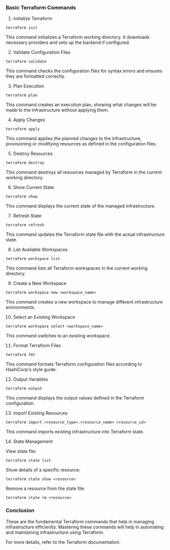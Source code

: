 ### Basic Terraform Commands

1. Initialize Terraform

```
terraform init
```
This command initializes a Terraform working directory. It downloads necessary providers and sets up the backend if configured.

2. Validate Configuration Files
```
terraform validate
```
This command checks the configuration files for syntax errors and ensures they are formatted correctly.

3. Plan Execution
```
terraform plan
```
This command creates an execution plan, showing what changes will be made to the infrastructure without applying them.

4. Apply Changes
```
terraform apply
```
This command applies the planned changes to the infrastructure, provisioning or modifying resources as defined in the configuration files.

5. Destroy Resources
```
terraform destroy
```
This command destroys all resources managed by Terraform in the current working directory.

6. Show Current State
```
terraform show
```
This command displays the current state of the managed infrastructure.

7. Refresh State
```
terraform refresh
```
This command updates the Terraform state file with the actual infrastructure state.

8. List Available Workspaces
```
terraform workspace list
```
This command lists all Terraform workspaces in the current working directory.

9. Create a New Workspace
```
terraform workspace new <workspace_name>
```
This command creates a new workspace to manage different infrastructure environments.

10. Select an Existing Workspace
```
terraform workspace select <workspace_name>
```
This command switches to an existing workspace.

11. Format Terraform Files
```
terraform fmt
```
This command formats Terraform configuration files according to HashiCorp's style guide.

12. Output Variables
```
terraform output
```
This command displays the output values defined in the Terraform configuration.

13. Import Existing Resources
```
terraform import <resource_type>.<resource_name> <resource_id>
```
This command imports existing infrastructure into Terraform state.

14. State Management

View state file:
```
terraform state list
```
Show details of a specific resource:
```
terraform state show <resource>
```
Remove a resource from the state file:
```
terraform state rm <resource>
```

### Conclusion

These are the fundamental Terraform commands that help in managing infrastructure efficiently. Mastering these commands will help in automating and maintaining infrastructure using Terraform.

For more details, refer to the Terraform documentation.


